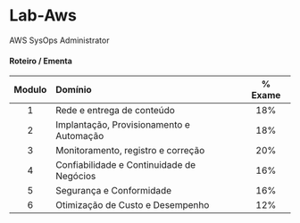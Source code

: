 # Lab-Aws
AWS SysOps Administrator

#### Roteiro / Ementa

| Modulo | Domínio | % Exame |
|:-:|:-|:-:|
| 1 | Rede e entrega de conteúdo | 18% |
| 2 | Implantação, Provisionamento e Automação | 18% |
| 3 | Monitoramento, registro e correção | 20% |
| 4 | Confiabilidade e Continuidade de Negócios | 16% |
| 5 | Segurança e Conformidade | 16%|
| 6 | Otimização de Custo e Desempenho | 12% |
